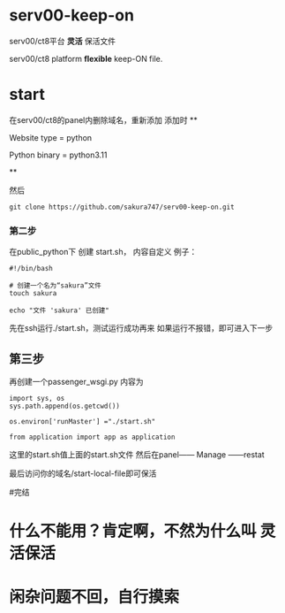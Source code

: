 # serv00-keep-on
serv00/ct8平台  **灵活** 保活文件 

serv00/ct8 platform **flexible** keep-ON file. 

# start
在serv00/ct8的panel内删除域名，重新添加
添加时
**

Website type = python

Python binary = python3.11

**

然后

`git clone https://github.com/sakura747/serv00-keep-on.git`

### 第二步
在public_python下
创建 start.sh，
内容自定义
例子：
```shell
#!/bin/bash

# 创建一个名为“sakura”文件
touch sakura

echo "文件 'sakura' 已创建"
```
先在ssh运行./start.sh，测试运行成功再来
如果运行不报错，即可进入下一步
## 第三步
再创建一个passenger_wsgi.py
内容为
```shell
import sys, os
sys.path.append(os.getcwd())

os.environ['runMaster'] ="./start.sh"

from application import app as application
```
这里的start.sh值上面的start.sh文件
然后在panel—— Manage ——restat


最后访问你的域名/start-local-file即可保活

#完结

# 什么不能用？肯定啊，不然为什么叫 **灵活保活**


# 闲杂问题不回，自行摸索
